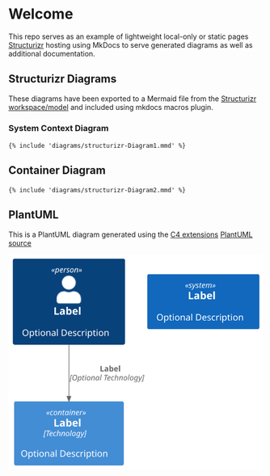 # Welcome

This repo serves as an example of lightweight local-only or static pages [Structurizr](https://structurizr.com/) hosting using MkDocs to serve generated diagrams as well as additional documentation.

## Structurizr Diagrams

These diagrams have been exported to a Mermaid file from the [Structurizr workspace/model](https://github.com/cmayor/structurizer-test/blob/main/workspace.dsl) and included using mkdocs macros plugin.

### System Context Diagram

```mermaid
{% include 'diagrams/structurizr-Diagram1.mmd' %}
```

## Container Diagram

```mermaid
{% include 'diagrams/structurizr-Diagram2.mmd' %}
```

## PlantUML

This is a PlantUML diagram generated using the [C4 extensions](https://github.com/plantuml-stdlib/C4-PlantUML)
[PlantUML source](https://github.com/cmayor/structurizer-test/blob/main/docs/diagrams/src/basic.puml)

![file](diagrams/out/C4_Elements.svg)
